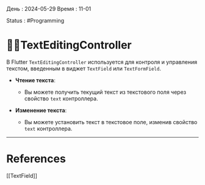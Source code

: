 День : 2024-05-29 
Время : 11-01

Status : #Programming  


# 👨‍💻TextEditingController

В Flutter `TextEditingController` используется для контроля и управления текстом, введенным в виджет `TextField` или `TextFormField`.

- **Чтение текста**:
    
    - Вы можете получить текущий текст из текстового поля через свойство `text` контроллера.
- **Изменение текста**:
    
    - Вы можете установить текст в текстовое поле, изменив свойство `text` контроллера.

---
# References

[[TextField]]